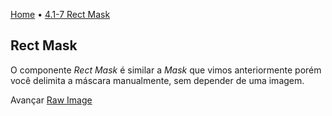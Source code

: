 [Home](../HomePT.md) • [4.1-7 Rect Mask](#)

## Rect Mask

O componente *Rect Mask* é similar a *Mask* que vimos anteriormente porém você delimita a máscara manualmente, sem depender de uma imagem.

Avançar [Raw Image](./1.8_rawimg.md)
